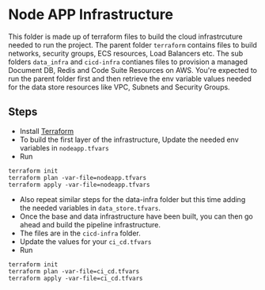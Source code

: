 # Node APP Infrastructure

This folder is made up of terraform files to build the cloud infrastrcuture needed to run the project. The parent folder `terraform` contains files to build networks, security groups, ECS resources, Load Balancers etc. The sub folders `data_infra` and `cicd-infra` contianes files to provision a managed Document DB, Redis and Code Suite Resources on AWS. You're expected to run the parent folder first and then retrieve the env variable values needed for the data store resources like VPC, Subnets and Security Groups. 

## Steps

- Install [Terraform](https://www.terraform.io/downloads.html)
- To build the first layer of the infrastructure, Update the needed env variables in `nodeapp.tfvars`
- Run
```
terraform init
terraform plan -var-file=nodeapp.tfvars
terraform apply -var-file=nodeapp.tfvars
```
- Also repeat similar steps for the data-infra folder but this time adding the needed variables in `data_store.tfvars`.
- Once the base and data infrastructure have been built, you can then go ahead and build the pipeline infrastructure. 
- The files are in the `cicd-infra` folder. 
- Update the values for your `ci_cd.tfvars`
- Run 
```
terraform init
terraform plan -var-file=ci_cd.tfvars
terraform apply -var-file=ci_cd.tfvars
```